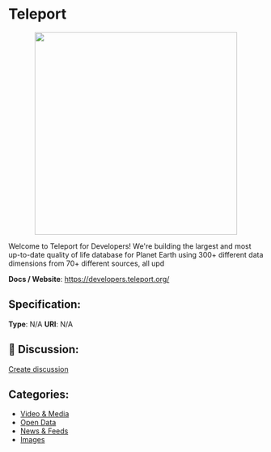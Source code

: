 # Teleport
<p align="center">
    <img width="400" src="https://raw.githubusercontent.com/apis-list/apis-list/apis/teleport/logo_256x256.png" />
</p>

Welcome to Teleport for Developers! We're building the largest and most up-to-date quality of life database for Planet Earth using 300+ different data dimensions from 70+ different sources, all upd

**Docs / Website**: https://developers.teleport.org/

## Specification:
**Type**:  N/A 
**URI**:  N/A 

## 💬 Discussion:
[Create discussion](link)

## Categories:
- [Video & Media](https://github.com/apis-list/apis-list#video-and-media)
- [Open Data](https://github.com/apis-list/apis-list#open-data)
- [News & Feeds](https://github.com/apis-list/apis-list#news-and-feeds)
- [Images](https://github.com/apis-list/apis-list#images)





